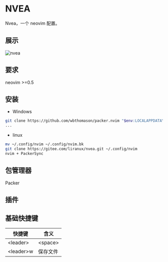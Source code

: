 # NVEA

Nvea，一个 neovim 配置。

## 展示

![nvea](https://gitee.com/liranux/pictures/raw/master/nvea/nvea.png)

## 要求

neovim >=0.5

## 安装

- Windows

```bash
git clone https://github.com/wbthomason/packer.nvim "$env:LOCALAPPDATA\nvim-data\site\pack\packer\opt\packer.nvim"
...

```

- linux

```bash
mv ~/.config/nvim ~/.config/nvim.bk
git clone https://gitee.com/liranux/nvea.git ~/.config/nvim
nvim + PackerSync
```

## 包管理器

Packer


## 插件


## 基础快捷键

| 快捷键 | 含义 |
| -- | -- |
| \<leader> | \<space> |
| \<leader>w | 保存文件 |
